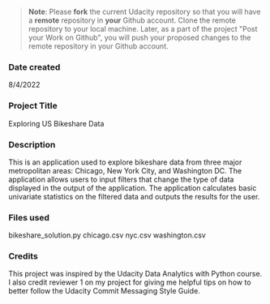 >**Note**: Please **fork** the current Udacity repository so that you will have a **remote** repository in **your** Github account. Clone the remote repository to your local machine. Later, as a part of the project "Post your Work on Github", you will push your proposed changes to the remote repository in your Github account.

### Date created
8/4/2022

### Project Title
Exploring US Bikeshare Data

### Description
This is an application used to explore bikeshare data from three major metropolitan areas: Chicago, New York City, and Washington DC.
The application allows users to input filters that change the type of data displayed in the output of the application.
The application calculates basic univariate statistics on the filtered data and outputs the results for the user.

### Files used
bikeshare_solution.py
chicago.csv
nyc.csv
washington.csv

### Credits
This project was inspired by the Udacity Data Analytics with Python course.
I also credit reviewer 1 on my project for giving me helpful tips on how to better follow the Udacity Commit Messaging Style Guide.
